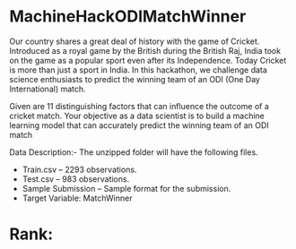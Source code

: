 # MachineHackODIMatchWinner
Our country shares a great deal of history with the game of Cricket. Introduced as a royal game by the British during the British Raj, India took on the game as a popular sport even after its Independence. Today Cricket is more than just a sport in India. In this hackathon, we challenge data science enthusiasts to predict the winning team of an ODI (One Day International) match.

Given are 11 distinguishing factors that can influence the outcome of a cricket match. Your objective as a data scientist is to build a machine learning model that can accurately predict the winning team of an ODI match

Data Description:-
The unzipped folder will have the following files.

- Train.csv –  2293 observations.
- Test.csv –  983 observations.
- Sample Submission – Sample format for the submission.
- Target Variable: MatchWinner

# Rank:
